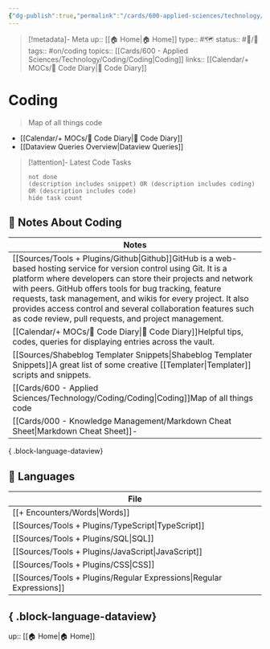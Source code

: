 ```yaml
---
{"dg-publish":true,"permalink":"/cards/600-applied-sciences/technology/coding/coding/"}
---
```


>[!metadata]- Meta
>up:: [[🏠 Home\|🏠 Home]]
>type:: #🗺
>status:: #📝/🌱 
>tags:: #on/coding 
>topics:: [[Cards/600 - Applied Sciences/Technology/Coding/Coding\|Coding]]
>links:: [[Calendar/+ MOCs/🧪 Code Diary\|🧪 Code Diary]]

# Coding
> Map of all things code

- [[Calendar/+ MOCs/🧪 Code Diary\|🧪 Code Diary]]
- [[Dataview Queries Overview\|Dataview Queries]]

> [!attention]- Latest Code Tasks
> ```tasks
> not done
> (description includes snippet) OR (description includes coding) OR (description includes code)
> hide task count
> ```

## 📝 Notes About Coding
| Notes                                                                                                                                                                                                                                                                                                                                                                                                                                                                  |
| ---------------------------------------------------------------------------------------------------------------------------------------------------------------------------------------------------------------------------------------------------------------------------------------------------------------------------------------------------------------------------------------------------------------------------------------------------------------------- |
| [[Sources/Tools + Plugins/Github\|Github]]<span class='summary'>GitHub is a web-based hosting service for version control using Git. It is a platform where developers can store their projects and network with peers. GitHub offers tools for bug tracking, feature requests, task management, and wikis for every project. It also provides access control and several collaboration features such as code review, pull requests, and project management.</span> |
| [[Calendar/+ MOCs/🧪 Code Diary\|🧪 Code Diary]]<span class='summary'>Helpful tips, codes, queries for displaying entries across the vault.</span>                                                                                                                                                                                                                                                                                                                  |
| [[Sources/Shabeblog Templater Snippets\|Shabeblog Templater Snippets]]<span class='summary'>A great list of some creative [[Templater\|Templater]] scripts and snippets.</span>                                                                                                                                                                                                                                                                                                |
| [[Cards/600 - Applied Sciences/Technology/Coding/Coding\|Coding]]<span class='summary'>Map of all things code</span>                                                                                                                                                                                                                                                                                                                                                |
| [[Cards/000 - Knowledge Management/Markdown Cheat Sheet\|Markdown Cheat Sheet]]<span class='summary'>\-</span>                                                                                                                                                                                                                                                                                                                                                      |

{ .block-language-dataview}

## 🧩 Languages
| File                                                                    |
| ----------------------------------------------------------------------- |
| [[+ Encounters/Words\|Words]]                                        |
| [[Sources/Tools + Plugins/TypeScript\|TypeScript]]                   |
| [[Sources/Tools + Plugins/SQL\|SQL]]                                 |
| [[Sources/Tools + Plugins/JavaScript\|JavaScript]]                   |
| [[Sources/Tools + Plugins/CSS\|CSS]]                                 |
| [[Sources/Tools + Plugins/Regular Expressions\|Regular Expressions]] |

{ .block-language-dataview}
---
up:: [[🏠 Home\|🏠 Home]]

